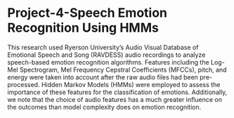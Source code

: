 # Project-4-Speech Emotion Recognition Using HMMs

This research used Ryerson University’s Audio Visual Database of Emotional Speech and Song (RAVDESS) audio recordings to analyze speech-based emotion recognition algorithms. Features including the Log-Mel Spectrogram, Mel Frequency Cepstral Coefficients (MFCCs), pitch, and energy were taken into account after the raw audio files had been pre-processed. Hidden Markov Models (HMMs) were employed to assess the importance of these features for the classification of emotions. Additionally, we note that the choice of audio features has a much greater influence on the outcomes than model complexity does on emotion recognition.
